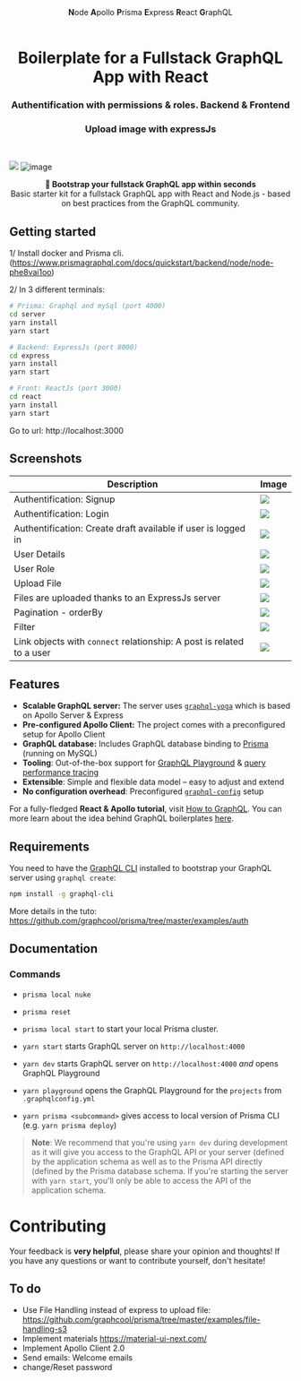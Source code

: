 <div align="center"><strong>N</strong>ode <strong>A</strong>pollo <strong>P</strong>risma <strong>E</strong>xpress <strong>R</strong>eact <strong>G</strong>raphQL
</div>
  
<h1 align="center"><strong>Boilerplate for a Fullstack GraphQL App with React</strong></h1>
<h3 align="center">Authentification with permissions & roles. Backend & Frontend</h3>
<h3 align="center">Upload image with expressJs</h3>
<br />

![](https://imgur.com/ousyQaC.png)
![image](https://user-images.githubusercontent.com/15246526/38383005-374917c6-38c0-11e8-8f1c-f36793f153d6.png)


<div align="center"><strong>🚀 Bootstrap your fullstack GraphQL app within seconds</strong></div>
<div align="center">Basic starter kit for a fullstack GraphQL app with React and Node.js - based on best practices from the GraphQL community.</div>



## Getting started
1/ Install docker and Prisma cli. (https://www.prismagraphql.com/docs/quickstart/backend/node/node-phe8vai1oo)


2/ In 3 different terminals:


```sh
# Prisma: Graphql and mySql (port 4000)
cd server
yarn install
yarn start
```

```sh
# Backend: ExpressJs (port 8000)
cd express
yarn install
yarn start
```

```sh
# Front: ReactJs (port 3000)
cd react
yarn install
yarn start
```

Go to url: http://localhost:3000



## Screenshots


|  Description | Image |
| ------------- | ------------- |
| Authentification: Signup | ![](https://user-images.githubusercontent.com/15246526/38334318-d8a8177c-380f-11e8-8c77-5128e9679b8d.png)  |
| Authentification: Login | ![](https://user-images.githubusercontent.com/15246526/36925970-4315cf46-1e2a-11e8-8548-10f9b65d6387.png)  |
| Authentification: Create draft available if user is logged in  | ![](https://user-images.githubusercontent.com/15246526/36926055-a122e268-1e2a-11e8-8f68-b338d0d84dff.png)  |
| User Details  | ![](https://user-images.githubusercontent.com/15246526/38337858-fa9219bc-381b-11e8-85d8-891ad26b8620.png)  |
| User Role  | ![](https://user-images.githubusercontent.com/15246526/38337916-2785943a-381c-11e8-9c5e-b2a86e66796d.png)  |
| Upload File  | ![](https://user-images.githubusercontent.com/15246526/38334196-9079c748-380f-11e8-9e46-a5f98fee87f8.png)  |
| Files are uploaded thanks to an ExpressJs server| ![](https://user-images.githubusercontent.com/15246526/36926125-f1130e2e-1e2a-11e8-928c-4a2c1f1c136b.png)  |
| Pagination - orderBy | ![](https://user-images.githubusercontent.com/15246526/38333662-186973f8-380e-11e8-9289-f6240ffc5a6c.png) |
| Filter | ![](https://user-images.githubusercontent.com/15246526/38334877-78e62f70-3811-11e8-9492-00429e054987.png) |
| Link objects with `connect` relationship: A post is related to a user  | ![](https://user-images.githubusercontent.com/15246526/38334670-d1f58404-3810-11e8-9304-4f08fada617a.png) |



## Features

- **Scalable GraphQL server:** The server uses [`graphql-yoga`](https://github.com/prisma/graphql-yoga) which is based on Apollo Server & Express
- **Pre-configured Apollo Client:** The project comes with a preconfigured setup for Apollo Client
- **GraphQL database:** Includes GraphQL database binding to [Prisma](https://www.prismagraphql.com) (running on MySQL)
- **Tooling**: Out-of-the-box support for [GraphQL Playground](https://github.com/prisma/graphql-playground) & [query performance tracing](https://github.com/apollographql/apollo-tracing)
- **Extensible**: Simple and flexible data model – easy to adjust and extend
- **No configuration overhead**: Preconfigured [`graphql-config`](https://github.com/prisma/graphql-config) setup

For a fully-fledged **React & Apollo tutorial**, visit [How to GraphQL](https://www.howtographql.com/react-apollo/0-introduction/). You can more learn about the idea behind GraphQL boilerplates [here](https://blog.graph.cool/graphql-boilerplates-graphql-create-how-to-setup-a-graphql-project-6428be2f3a5).

## Requirements

You need to have the [GraphQL CLI](https://github.com/graphql-cli/graphql-cli) installed to bootstrap your GraphQL server using `graphql create`:

```sh
npm install -g graphql-cli
```


More details in the tuto: https://github.com/graphcool/prisma/tree/master/examples/auth

## Documentation

### Commands


* `prisma local nuke`
* `prisma reset`
* `prisma local start` to start your local Prisma cluster.

* `yarn start` starts GraphQL server on `http://localhost:4000`
* `yarn dev` starts GraphQL server on `http://localhost:4000` _and_ opens GraphQL Playground
* `yarn playground` opens the GraphQL Playground for the `projects` from `.graphqlconfig.yml`
* `yarn prisma <subcommand>` gives access to local version of Prisma CLI (e.g. `yarn prisma deploy`)

> **Note**: We recommend that you're using `yarn dev` during development as it will give you access to the GraphQL API or your server (defined by the application schema as well as to the Prisma API directly (defined by the Prisma database schema. If you're starting the server with `yarn start`, you'll only be able to access the API of the application schema.







# Contributing


Your feedback is **very helpful**, please share your opinion and thoughts! If you have any questions or want to contribute yourself, don't hesitate!

## To do

* Use File Handling instead of express to upload file: https://github.com/graphcool/prisma/tree/master/examples/file-handling-s3
* Implement materials https://material-ui-next.com/
* Implement Apollo Client 2.0
* Send emails: Welcome emails
* change/Reset password
